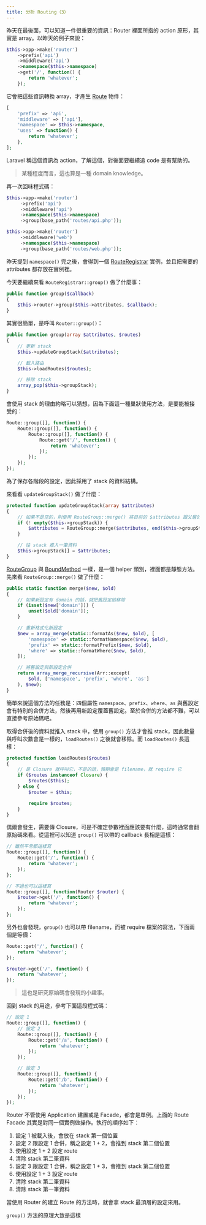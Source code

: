 ```yaml
---
title: 分析 Routing（3）
---
```


昨天在最後面，可以知道一件很重要的資訊：Router 裡面所指的 action 原形，其實是 array。以昨天的例子來說：

```php
$this->app->make('router')
    ->prefix('api')
    ->middleware('api')
    ->namespace($this->namespace)
    ->get('/', function() {
        return 'whatever';
    });
```

它會把這些資訊轉換 array，才產生 [Route][] 物件：

```php
[
    'prefix' => 'api',
    'middleware' => ['api'],
    'namespace' => $this->namespace,
    'uses' => function() {
        return 'whatever';
    },
];
```

Laravel 稱這個資訊為 action，了解這個，對後面要繼續追 code 是有幫助的。

> 某種程度而言，這也算是一種 domain knowledge。

再一次回味程式碼：

```php
$this->app->make('router')
     ->prefix('api')
     ->middleware('api')
     ->namespace($this->namespace)
     ->group(base_path('routes/api.php'));

$this->app->make('router')
     ->middleware('web')
     ->namespace($this->namespace)
     ->group(base_path('routes/web.php'));
```

昨天提到 `namespace()` 完之後，會得到一個 [RouteRegistrar][] 實例，並且把需要的 attributes 都存放在實例裡。

今天要繼續來看 `RouteRegistrar::group()` 做了什麼事：

```php
public function group($callback)
{
    $this->router->group($this->attributes, $callback);
}
```

其實很簡單，是呼叫 `Router::group()`：

```php
public function group(array $attributes, $routes)
{
    // 更新 stack
    $this->updateGroupStack($attributes);

    // 載入路由
    $this->loadRoutes($routes);

    // 移除 stack
    array_pop($this->groupStack);
}
```

會使用 stack 的理由約略可以猜想，因為下面這一種巢狀使用方法，是要能被接受的：

```php
Route::group([], function() {
    Route::group([], function() {
        Route::group([], function() {
            Route::get('/', function() {
                return 'whatever';
            });
        });
    });
});
```

為了保存各階段的設定，因此採用了 stack 的資料結構。

來看看 `updateGroupStack()` 做了什麼：

```php
protected function updateGroupStack(array $attributes)
{
    // 如果不是空的，則使用 RouteGroup::merge() 將目前的 $attributes 跟父層的合併 
    if (! empty($this->groupStack)) {
        $attributes = RouteGroup::merge($attributes, end($this->groupStack));
    }

    // 往 stack 推入一筆資料
    $this->groupStack[] = $attributes;
}
```

[RouteGroup][] 與 [BoundMethod][Day04] 一樣，是一個 helper 類別，裡面都是靜態方法。先來看 `RouteGroup::merge()` 做了什麼：

```php
public static function merge($new, $old)
{
    // 如果新設定有 domain 的話，就把舊設定給移除
    if (isset($new['domain'])) {
        unset($old['domain']);
    }

    // 重新格式化新設定
    $new = array_merge(static::formatAs($new, $old), [
        'namespace' => static::formatNamespace($new, $old),
        'prefix' => static::formatPrefix($new, $old),
        'where' => static::formatWhere($new, $old),
    ]);

    // 將舊設定與新設定合併
    return array_merge_recursive(Arr::except(
        $old, ['namespace', 'prefix', 'where', 'as']
    ), $new);
}
```

簡單來說這個方法的任務是：四個屬性 `namespace`、`prefix`、`where`、`as` 與舊設定會有特別的合併方法，然後再用新設定覆蓋舊設定。至於合併的方法都不難，可以直接參考原始碼吧。

取得合併後的資料就推入 stack 中，使用 `group()` 方法才會推 stack，因此數量與呼叫次數會是一樣的，`loadRoutes()` 之後就會移除。而 `loadRoutes()` 長這樣：

```php
protected function loadRoutes($routes)
{
    // 是 Closure 就呼叫它，不是的話，預期會是 filename，就 require 它
    if ($routes instanceof Closure) {
        $routes($this);
    } else {
        $router = $this;

        require $routes;
    }
}
```

偶爾會發生，需要傳 Closure，可是不確定參數裡面應該要有什麼，這時通常會翻原始碼來看。從這裡可以知道 `group()` 可以帶的 callback 長相是這樣：

```php
// 雖然平常都這樣寫
Route::group([], function() {
    Route::get('/', function() {
        return 'whatever';
    });
};

// 不過也可以這樣寫
Route::group([], function(Router $router) {
    $router->get('/', function() {
        return 'whatever';
    });
};
```

另外也會發現，`group()` 也可以帶 filename，而被 require 檔案的寫法，下面兩個是等價：

```php
Route::get('/', function() {
    return 'whatever';
});

$router->get('/', function() {
    return 'whatever';
});
```

> 這也是研究原始碼會發現的小趣事。

回到 stack 的用途，參考下面這段程式碼：

```php
// 設定 1
Route::group([], function() {
    // 設定 2
    Route::group([], function() {
        Route::get('/a', function() {
            return 'whatever';
        });
    });

    // 設定 3
    Route::group([], function() {
        Route::get('/b', function() {
            return 'whatever';
        });
    });
});
```

Router 不管使用 Application 建置或是 Facade，都會是單例。上面的 Route Facade 其實是對同一個實例做操作。執行的順序如下：

1.  設定 1 被載入後，會放在 stack 第一個位置
2.  設定 2 跟設定 1 合併，稱之設定 1 + 2，會推到 stack 第二個位置
3.  使用設定 1 + 2 設定 route
4.  清除 stack 第二筆資料
5.  設定 3 跟設定 1 合併，稱之設定 1 + 3，會推到 stack 第二個位置
6.  使用設定 1 + 3 設定 route
7.  清除 stack 第二筆資料
7.  清除 stack 第一筆資料

當使用 Router 的建立 Route 的方法時，就會拿 stack 最頂層的設定來用。

`group()` 方法的原理大致是這樣

[Route]: https://github.com/laravel/framework/blob/v5.7.6/src/Illuminate/Routing/Route.php
[RouteGroup]: https://github.com/laravel/framework/blob/v5.7.6/src/Illuminate/Routing/RouteGroup.php
[RouteRegistrar]: https://github.com/laravel/framework/blob/v5.7.6/src/Illuminate/Routing/RouteRegistrar.php

[Day04]: day04.md
